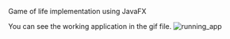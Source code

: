 Game of life implementation using JavaFX

You can see the working application in the gif file.
![running_app](https://user-images.githubusercontent.com/36599157/160480592-232812f3-2c76-4f43-9221-65ab57217fbc.gif)

